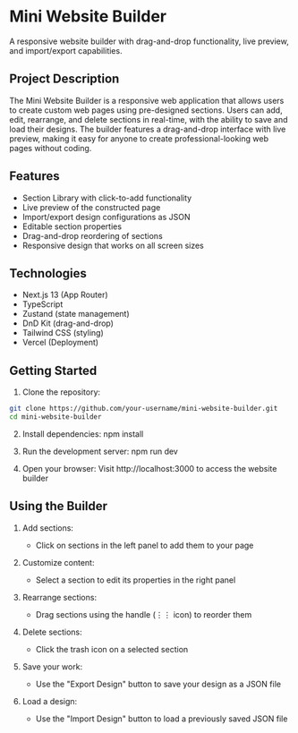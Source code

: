# Mini Website Builder

A responsive website builder with drag-and-drop functionality, live preview, and import/export capabilities.

## Project Description

The Mini Website Builder is a responsive web application that allows users to create custom web pages using pre-designed sections. Users can add, edit, rearrange, and delete sections in real-time, with the ability to save and load their designs. The builder features a drag-and-drop interface with live preview, making it easy for anyone to create professional-looking web pages without coding.

## Features

- Section Library with click-to-add functionality
- Live preview of the constructed page
- Import/export design configurations as JSON
- Editable section properties
- Drag-and-drop reordering of sections
- Responsive design that works on all screen sizes

## Technologies

- Next.js 13 (App Router)
- TypeScript
- Zustand (state management)
- DnD Kit (drag-and-drop)
- Tailwind CSS (styling)
- Vercel (Deployment)

## Getting Started

1. Clone the repository:

```bash
git clone https://github.com/your-username/mini-website-builder.git
cd mini-website-builder
```
2. Install dependencies:
npm install

4. Run the development server:
npm run dev

5. Open your browser:
Visit http://localhost:3000 to access the website builder

## Using the Builder
1. Add sections:
   - Click on sections in the left panel to add them to your page

2. Customize content:
   - Select a section to edit its properties in the right panel

3. Rearrange sections:
   - Drag sections using the handle (⋮⋮ icon) to reorder them

4. Delete sections:
   - Click the trash icon on a selected section

5. Save your work:
   - Use the "Export Design" button to save your design as a JSON file

6. Load a design:
   - Use the "Import Design" button to load a previously saved JSON file



